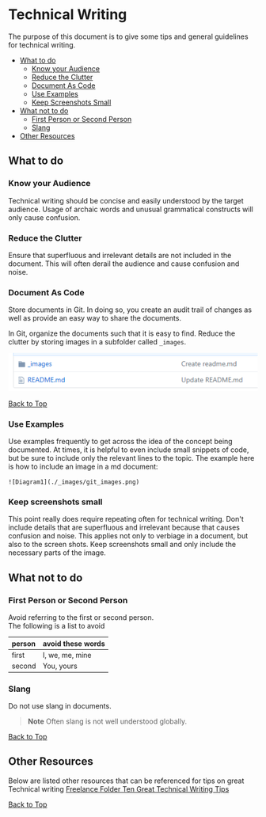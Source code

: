 # Technical Writing

The purpose of this document is to give some tips and general guidelines for technical writing.

- [What to do](#what-to-do)
  - [Know your Audience](#know-your-audience)
  - [Reduce the Clutter](#reduce-the-clutter)
  - [Document As Code](#document-as-code)
  - [Use Examples](#use-examples)
  - [Keep Screenshots Small](#keep-screenshots-small)
- [What not to do](#what-not-to-do)
  - [First Person or Second Person](#first-person-or-second-person)
  - [Slang](#slang)
- [Other Resources](#other-resources)

## What to do

### Know your Audience
Technical writing should be concise and easily understood by the target audience.  Usage of archaic words and unusual grammatical constructs will only cause confusion.

### Reduce the Clutter
Ensure that superfluous and irrelevant details are not included in the document.  This will often derail the audience and cause confusion and noise.

### Document As Code
Store documents in Git.  In doing so, you create an audit trail of changes as well as provide an easy way to share the documents.  

In Git, organize the documents such that it is easy to find.    Reduce the clutter by storing images in a subfolder called `_images`.

![Diagram1](./_images/git_images.png)
 
[Back to Top](#technical-writing)

### Use Examples
Use examples frequently to get across the idea of the concept being documented.  At times, it is helpful to even include small snippets of code, but be sure to include only the relevant lines to the topic.  The example here is how to include an image in a md document:

```
![Diagram1](./_images/git_images.png)
```
### Keep screenshots small
This point really does require repeating often for technical writing.  Don't include details that are superfluous and irrelevant because that causes confusion and noise.   This applies not only to verbiage in a document, but also to the screen shots.  Keep screenshots small and only include the necessary parts of the image.

## What not to do

### First Person or Second Person
Avoid referring to the first or second person.  
The following is a list to avoid

| person  | avoid these words
|:-----|:-----
|first| I, we, me, mine
|second| You, yours

### Slang
Do not use slang in documents.  
>**Note** Often slang is not well understood globally.

[Back to Top](#technical-writing)


## Other Resources

Below are listed other resources that can be referenced for tips on great Technical writing
[Freelance Folder Ten Great Technical Writing Tips](http://freelancefolder.com/ten-great-technical-writing-tips/ )


[Back to Top](#technical-writing)
